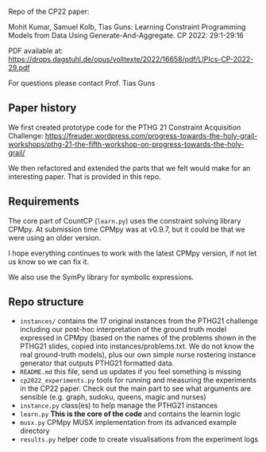 Repo of the CP22 paper:

  Mohit Kumar, Samuel Kolb, Tias Guns: Learning Constraint Programming Models from Data Using Generate-And-Aggregate. CP 2022: 29:1-29:16

PDF available at: https://drops.dagstuhl.de/opus/volltexte/2022/16658/pdf/LIPIcs-CP-2022-29.pdf


For questions please contact Prof. Tias Guns

## Paper history
We first created prototype code for the PTHG 21 Constraint Acquisition Challenge: https://freuder.wordpress.com/progress-towards-the-holy-grail-workshops/pthg-21-the-fifth-workshop-on-progress-towards-the-holy-grail/ 

We then refactored and extended the parts that we felt would make for an interesting paper. That is provided in this repo.

## Requirements
The core part of CountCP (`learn.py`) uses the constraint solving library CPMpy. At submission time CPMpy was at v0.9.7, but it could be that we were using an older version.

I hope everything continues to work with the latest CPMpy version, if not let us know so we can fix it.

We also use the SymPy library for symbolic expressions.

## Repo structure

* `instances/`  contains the 17 original instances from the PTHG21 challenge including our post-hoc interpretation of the ground truth model expressed in CPMpy (based on the names of the problems shown in the PTHG21 slides, copied into instances/problems.txt. We do not know the real ground-truth models), plus our own simple nurse rostering instance generator that outputs PTHG21 formatted data.
* `README.md` this file, send us updates if you feel something is missing
* `cp2022_experiments.py` tools for running and measuring the experiments in the CP22 paper. Check out the main part to see what arguments are sensible (e.g. graph, sudoku, queens, magic and nurses)
* `instance.py`  class(es) to help manage the PTHG21 instances
* `learn.py`  **This is the core of the code** and contains the learnin logic
* `musx.py`  CPMpy MUSX implementation from its advanced example directory
* `results.py`  helper code to create visualisations from the experiment logs

